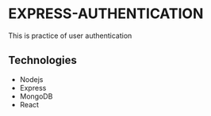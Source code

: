 # EXPRESS-AUTHENTICATION

This is practice of user authentication

## Technologies

- Nodejs
- Express
- MongoDB
- React
